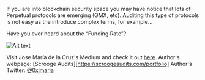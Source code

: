 If you are into blockchain security space you may have notice that lots of Perpetual protocols are emerging (GMX, etc). Auditing this type of protocols is not easy as the introduce complex terms, for example…

Have you ever heard about the “Funding Rate”?

![Alt text](https://github.com/JMariadlcs/blog/blob/0xjmaria/public/media/funding_rate.png)

Visit Jose María de la Cruz's Medium and check it out [here](https://medium.com/@0xjmaria/funding-rate-and-perpetual-protocols-8bf60adcfc7c).
Author's webpage: [Scrooge Audits][https://scroogeaudits.com/portfolio]
Author's Twitter: [@0xjmaria](https://twitter.com/0xjmaria)